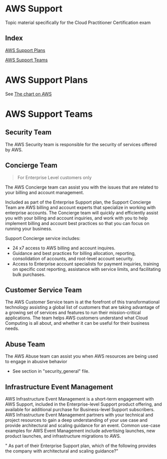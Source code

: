 # AWS Support

Topic material specifically for the Cloud Practitioner Certification exam

## Index

[AWS Support Plans](#AWS-Support-Plans)

[AWS Support Teams](#AWS-Support-Teams)

# AWS Support Plans

See [The chart on AWS](https://aws.amazon.com/premiumsupport/plans/)

# AWS Support Teams

## Security Team

The AWS Security team is responsible for the security of services offered by AWS.

## Concierge Team

> For Enterprise Level customers only

The AWS Concierge team can assist you with the issues that are related to your billing and account management.

Included as part of the Enterprise Support plan, the Support Concierge Team are AWS billing and account experts that specialize in working with enterprise accounts. The Concierge team will quickly and efficiently assist you with your billing and account inquiries, and work with you to help implement billing and account best practices so that you can focus on running your business.

Support Concierge service includes:

* 24 x7 access to AWS billing and account inquires.
* Guidance and best practices for billing allocation, reporting, consolidation of accounts, and root-level account security.
* Access to Enterprise account specialists for payment inquiries, training on specific cost reporting, assistance with service limits, and facilitating bulk purchases.

## Customer Service Team

The AWS Customer Service team is at the forefront of this transformational technology assisting a global list of customers that are taking advantage of a growing set of services and features to run their mission-critical applications. The team helps AWS customers understand what Cloud Computing is all about, and whether it can be useful for their business needs.

## Abuse Team

The AWS Abuse team can assist you when AWS resources are being used to engage in abusive behavior

* See section in "security_general" file.

## Infrastructure Event Management

AWS Infrastructure Event Management is a short-term engagement with AWS Support, included in the Enterprise-level Support product offering, and available for additional purchase for Business-level Support subscribers. AWS Infrastructure Event Management partners with your technical and project resources to gain a deep understanding of your use case and provide architectural and scaling guidance for an event. Common use-case examples for AWS Event Management include advertising launches, new product launches, and infrastructure migrations to AWS.

" As part of their Enterprise Support plan, which of the following provides the company with architectural and scaling guidance?"